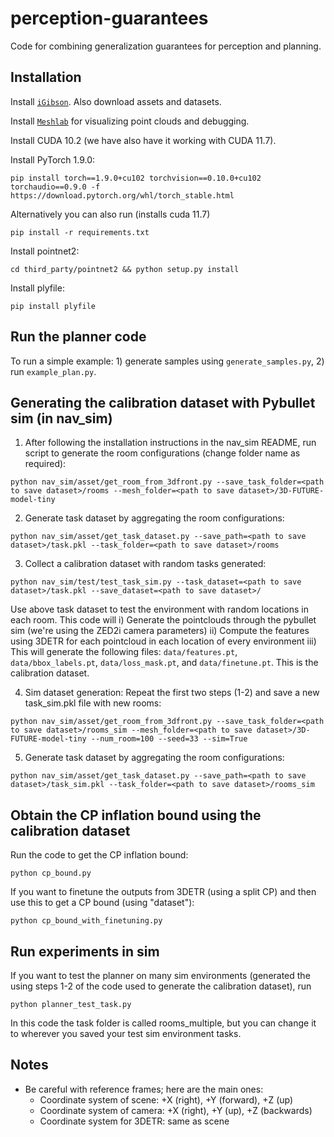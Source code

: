 # perception-guarantees
Code for combining generalization guarantees for perception and planning.

## Installation

Install [`iGibson`](https://stanfordvl.github.io/iGibson/installation.html). Also download assets and datasets. 

Install [`Meshlab`](https://www.meshlab.net/) for visualizing point clouds and debugging.

Install CUDA 10.2 (we have also have it working with CUDA 11.7).

Install PyTorch 1.9.0:
```
pip install torch==1.9.0+cu102 torchvision==0.10.0+cu102 torchaudio==0.9.0 -f https://download.pytorch.org/whl/torch_stable.html
```

Alternatively you can also run (installs cuda 11.7)
```
pip install -r requirements.txt
```
Install pointnet2:
```
cd third_party/pointnet2 && python setup.py install
```

Install plyfile:
```
pip install plyfile
```

## Run the planner code
To run a simple example: 1) generate samples using `generate_samples.py`, 2) run `example_plan.py`. 

## Generating the calibration dataset with Pybullet sim (in nav_sim)

1. After following the installation instructions in the nav_sim README, run script to generate the room configurations (change folder name as required):
```console
python nav_sim/asset/get_room_from_3dfront.py --save_task_folder=<path to save dataset>/rooms --mesh_folder=<path to save dataset>/3D-FUTURE-model-tiny
```

2. Generate task dataset by aggregating the room configurations:
```console
python nav_sim/asset/get_task_dataset.py --save_path=<path to save dataset>/task.pkl --task_folder=<path to save dataset>/rooms
```

3. Collect a calibration dataset with random tasks generated:
```console
python nav_sim/test/test_task_sim.py --task_dataset=<path to save dataset>/task.pkl --save_dataset=<path to save dataset>/
```
Use above task dataset to test the environment with random locations in each room. This code will 
i) Generate the pointclouds through the pybullet sim (we're using the ZED2i camera parameters)
ii) Compute the features using 3DETR for each pointcloud in each location of every environment
iii) This will generate the following files: `data/features.pt`, `data/bbox_labels.pt`, `data/loss_mask.pt`, and `data/finetune.pt`. This is the calibration dataset.

4. Sim dataset generation:
Repeat the first two steps (1-2) and save a new task_sim.pkl file with new rooms:
```console
python nav_sim/asset/get_room_from_3dfront.py --save_task_folder=<path to save dataset>/rooms_sim --mesh_folder=<path to save dataset>/3D-FUTURE-model-tiny --num_room=100 --seed=33 --sim=True
```

5. Generate task dataset by aggregating the room configurations:
```console
python nav_sim/asset/get_task_dataset.py --save_path=<path to save dataset>/task_sim.pkl --task_folder=<path to save dataset>/rooms_sim
```

## Obtain the CP inflation bound using the calibration dataset
Run the code to get the CP inflation bound:
```commandline
python cp_bound.py
```
If you want to finetune the outputs from 3DETR (using a split CP) and then use this to get a CP bound (using "dataset"):
```commandline
python cp_bound_with_finetuning.py
```

## Run experiments in sim
If you want to test the planner on many sim environments (generated the using steps 1-2 of the code used to generate the calibration dataset), run
```commandline
python planner_test_task.py
```
In this code the task folder is called rooms_multiple, but you can change it to wherever you saved your test sim environment tasks.

## Notes

- Be careful with reference frames; here are the main ones:
  - Coordinate system of scene:  +X (right), +Y (forward), +Z (up)
  - Coordinate system of camera: +X (right), +Y (up), +Z (backwards)
  - Coordinate system for 3DETR: same as scene


